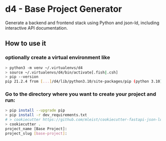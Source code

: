 # d4 - Base Project Generator

Generate a backend and frontend stack using Python and json-ld, including interactive API documentation.

## How to use it

### optionally create a virtual environment like

```bash
> python3 -m venv ~/.virtualenvs/d4
> source ~/.virtualenvs/d4/bin/activate[.fish|.csh]
> pip --version
pip 21.2.4 from [...]/d4/lib/python3.10/site-packages/pip (python 3.10)
```


### Go to the directory where you want to create your project and run:

```bash
> pip install --upgrade pip
> pip install -r dev_requirements.txt
# > cookiecutter https://github.com/mleist/cookiecutter-fastapi-json-ld
> cookiecutter .
project_name [Base Project]:
project_slug [base-project]:
```

